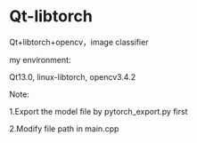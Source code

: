 # Qt-libtorch
Qt+libtorch+opencv，image classifier



my environment:

Qt13.0, linux-libtorch, opencv3.4.2



Note: 

1.Export the model file by pytorch_export.py first

2.Modify file path in main.cpp
